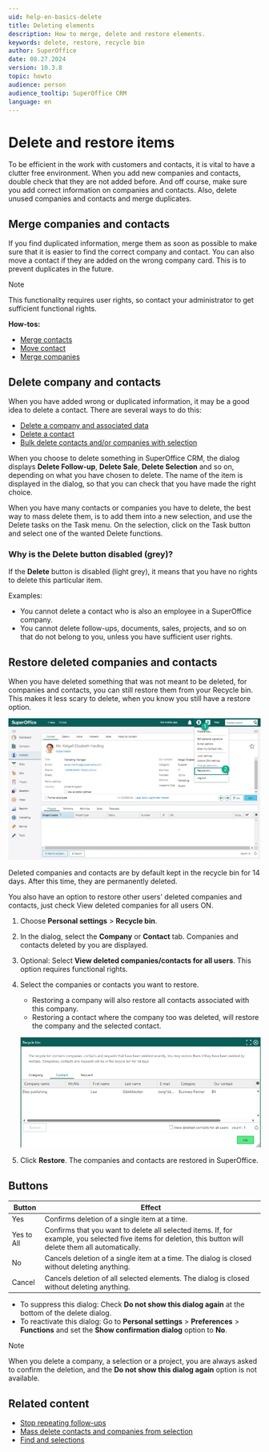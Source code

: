 ```yaml
---
uid: help-en-basics-delete
title: Deleting elements
description: How to merge, delete and restore elements.
keywords: delete, restore, recycle bin
author: SuperOffice
date: 08.27.2024
version: 10.3.8
topic: howto
audience: person
audience_tooltip: SuperOffice CRM
language: en
---
```


# Delete and restore items

To be efficient in the work with customers and contacts, it is vital to have a clutter free environment. When you add new companies and contacts, double check that they are not added before. And off course, make sure you add correct information on companies and contacts. Also, delete unused companies and contacts and merge duplicates.

## Merge companies and contacts

If you find duplicated information, merge them as soon as possible to make sure that it is easier to find the correct company and contact. You can also move a contact if they are added on the wrong company card. This is to prevent duplicates in the future.

> [!NOTE]
> This functionality requires user rights, so contact your administrator to get sufficient functional rights.

**How-tos:**

* [Merge contacts][4]
* [Move contact][5]
* [Merge companies][1]

## Delete company and contacts

When you have added wrong or duplicated information, it may be a good idea to delete a contact. There are several ways to do this:

* [Delete a company and associated data][2]
* [Delete a contact][3]
* [Bulk delete contacts and/or companies with selection][6]

When you choose to delete something in SuperOffice CRM, the dialog displays **Delete Follow-up**, **Delete Sale**, **Delete Selection** and so on, depending on what you have chosen to delete. The name of the item is displayed in the dialog, so that you can check that you have made the right choice.

When you have many contacts or companies you have to delete, the best way to mass delete them, is to add them into a new selection, and use the Delete tasks on the Task menu. On the selection, click on the Task button and select one of the wanted Delete functions.

### Why is the Delete button disabled (grey)?

If the **Delete** button is disabled (light grey), it means that you have no rights to delete this particular item.

Examples:

* You cannot delete a contact who is also an employee in a SuperOffice company.
* You cannot delete follow-ups, documents, sales, projects, and so on that do not belong to you, unless you have sufficient user rights.

## <a id="restore"></a>Restore deleted companies and contacts

When you have deleted something that was not meant to be deleted, for companies and contacts, you can still restore them from your Recycle bin. This makes it less scary to delete, when you know you still have a restore option.

![You can restore deleted items from the Recycle bin in your Personal settings menu -screenshot][img3]

Deleted companies and contacts are by default kept in the recycle bin for 14 days. After this time, they are permanently deleted.

You also have an option to restore other users' deleted companies and contacts, just check View deleted companies for all users ON.

1. Choose <i class="ph ph-user-circle" aria-hidden="true"></i> **Personal settings** > **Recycle bin**.

2. In the dialog, select the **Company** or **Contact** tab. Companies and contacts deleted by you are displayed.

3. Optional: Select **View deleted companies/contacts for all users**. This option requires functional rights.

4. Select the companies or contacts you want to restore.
    * Restoring a company will also restore all contacts associated with this company.
    * Restoring a contact where the company too was deleted, will restore the company and the selected contact.

    ![Restoring companies and contacts from the Recycle bin -screenshot][img2]

5. Click **Restore**. The companies and contacts are restored in SuperOffice.

## Buttons

| Button | Effect |
|---|---|
| Yes | Confirms deletion of a single item at a time. |
| Yes to All | Confirms that you want to delete all selected items. If, for example, you selected five items for deletion, this button will delete them all automatically. |
| No | Cancels deletion of a single item at a time. The dialog is closed without deleting anything. |
| Cancel | Cancels deletion of all selected elements. The dialog is closed without deleting anything. |

* To suppress this dialog: Check **Do not show this dialog again** at the bottom of the delete dialog.
* To reactivate this dialog: Go to <i class="ph ph-user-circle" aria-hidden="true"></i> **Personal settings** > **Preferences** > **Functions** and set the **Show confirmation dialog** option to **No**.

> [!NOTE]
> When you delete a company, a selection or a project, you are always asked to confirm the deletion, and the **Do not show this dialog again** option is not available.

## Related content

* [Stop repeating follow-ups][6]
* [Mass delete contacts and companies from selection][7]
* [Find and selections][8]

<!-- Referenced links -->
[1]: ../../company/learn/merge-companies.md
[2]: ../../company/learn/delete.md
[3]: ../../contact/learn/delete.md
[4]: ../../contact/learn/merge-contacts.md
[5]: ../../contact/learn/move.md

[6]: ../../diary/learn/recurrence/stop.md
[7]: ../../search-options/selection/learn/howto/mass-delete.md
[8]: ../../search-options/selection/learn/index.md

<!-- Referenced images -->
[img2]: ../../../media/loc/en/learn/recycle-bin.png
[img3]: ../../../media/loc/en/learn/recycle-bin-personal-settings.png
